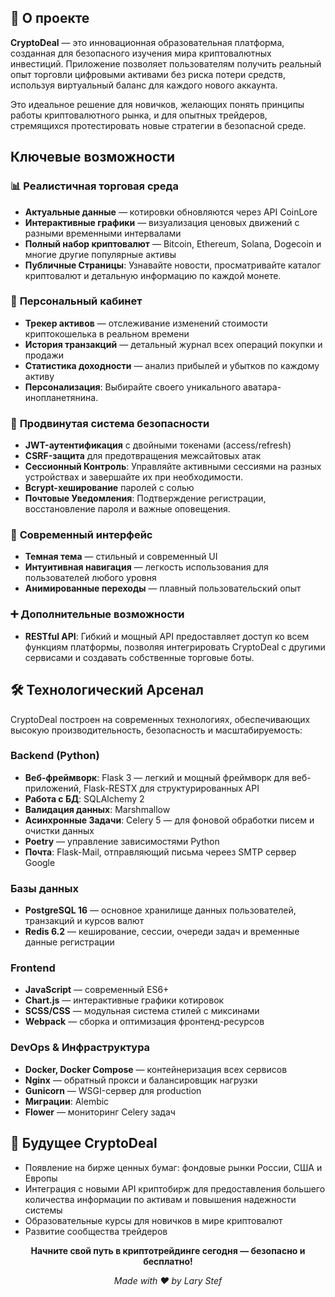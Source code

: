 ## 🌟 О проекте

**CryptoDeal** — это инновационная образовательная платформа, созданная для безопасного изучения мира криптовалютных инвестиций. Приложение позволяет пользователям получить реальный опыт торговли цифровыми активами без риска потери средств, используя виртуальный баланс для каждого нового аккаунта.

Это идеальное решение для новичков, желающих понять принципы работы криптовалютного рынка, и для опытных трейдеров, стремящихся протестировать новые стратегии в безопасной среде.

## Ключевые возможности

### 📊 **Реалистичная торговая среда**
- **Актуальные данные** — котировки обновляются через API CoinLore
- **Интерактивные графики** — визуализация ценовых движений с разными временными интервалами
- **Полный набор криптовалют** — Bitcoin, Ethereum, Solana, Dogecoin и многие другие популярные активы
- **Публичные Страницы**: Узнавайте новости, просматривайте каталог криптовалют и детальную информацию по каждой монете.

### 💼 **Персональный кабинет**
- **Трекер активов** — отслеживание изменений стоимости криптокошелька в реальном времени
- **История транзакций** — детальный журнал всех операций покупки и продажи
- **Статистика доходности** — анализ прибылей и убытков по каждому активу
- **Персонализация**: Выбирайте своего уникального аватара-инопланетянина.

### 🔐 **Продвинутая система безопасности**
- **JWT-аутентификация** с двойными токенами (access/refresh)
- **CSRF-защита** для предотвращения межсайтовых атак
- **Сессионный Контроль**: Управляйте активными сессиями на разных устройствах и завершайте их при необходимости.
- **Bcrypt-хеширование** паролей с солью
- **Почтовые Уведомления**: Подтверждение регистрации, восстановление пароля и важные оповещения.

### 🎨 **Современный интерфейс**
- **Темная тема** — стильный и современный UI
- **Интуитивная навигация** — легкость использования для пользователей любого уровня
- **Анимированные переходы** — плавный пользовательский опыт

### ➕ **Дополнительные возможности**
- **RESTful API**: Гибкий и мощный API предоставляет доступ ко всем функциям платформы, позволяя интегрировать CryptoDeal с другими сервисами и создавать собственные торговые боты.

## 🛠 Технологический Арсенал

CryptoDeal построен на современных технологиях, обеспечивающих высокую производительность, безопасность и масштабируемость:

### **Backend (Python)**

- **Веб-фреймворк**: Flask 3 — легкий и мощный фреймворк для веб-приложений, Flask-RESTX для структурированных API
- **Работа с БД**: SQLAlchemy 2
- **Валидация данных**: Marshmallow
- **Асинхронные Задачи**: Celery 5 — для фоновой обработки писем и очистки данных
- **Poetry** — управление зависимостями Python
- **Почта**: Flask-Mail, отправляющий письма череез SMTP сервер Google

### **Базы данных**
- **PostgreSQL 16** — основное хранилище данных пользователей, транзакций и курсов валют
- **Redis 6.2** — кеширование, сессии, очереди задач и временные данные регистрации

### **Frontend**
- **JavaScript** — современный ES6+
- **Chart.js** — интерактивные графики котировок
- **SCSS/CSS** — модульная система стилей с миксинами
- **Webpack** — сборка и оптимизация фронтенд-ресурсов

### **DevOps & Инфраструктура**
- **Docker, Docker Compose** — контейнеризация всех сервисов
- **Nginx** — обратный прокси и балансировщик нагрузки
- **Gunicorn** — WSGI-сервер для production
- **Миграции**: Alembic
- **Flower** — мониторинг Celery задач

## 🌌 Будущее CryptoDeal

- Появление на бирже ценных бумаг: фондовые рынки России, США и Европы
- Интеграция с новыми API криптобирж для предоставления большего количества информации по активам и повышения надежности системы
- Образовательные курсы для новичков в мире криптовалют
- Развитие сообщества трейдеров

<div align="center">

**Начните свой путь в криптотрейдинге сегодня — безопасно и бесплатно!**

*Made with ❤️ by Lary Stef*

</div>
